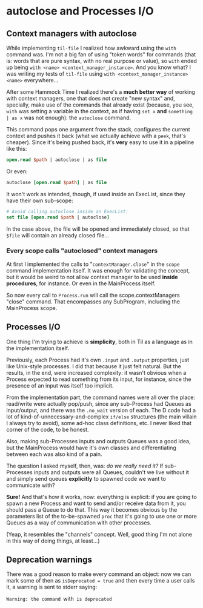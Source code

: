 # autoclose and Processes I/O

## Context managers with autoclose

While implementing `til-file` I realized how awkward using the `with`
command was. I'm not a big fan of using "token words" for commands (that
is: words that are pure syntax, with no real purpose or value), so `with`
ended up being `with <name> <context_manager_instance>`. And you know
what? I was writing my tests of `til-file` using
`with <context_manager_instance> <name>` everywhere...

After some Hammock Time I realized there's a **much better way** of
working with context managers, one that does not create "new syntax" and,
specially, make use of the commands that already exist (because, you see,
`with` was setting a variable in the context, as if having `set x` **and**
`something | as x` was not enough): the `autoclose` command.

This command pops one argument from the stack, configures the current
context and pushes it back (what we actually achieve with a `peek`, that's
cheaper). Since it's being pushed back, it's **very** easy to use it in
a pipeline like this:

```tcl
open.read $path | autoclose | as file
```

Or even:

```tcl
autoclose [open.read $path] | as file
```

It won't work as intended, though, if used inside an ExecList, since they
have their own sub-scope:

```tcl
# Avoid calling autoclose inside an ExecList:
set file [open.read $path | autoclose]
```

In the case above, the file will be opened and immediately closed, so that
`$file` will contain an already closed file...

### Every scope calls "autoclosed" context managers

At first I implemented the calls to "`contextManager.close`" in the
`scope` command implementation itself. It was enough for validating the
concept, but it would be weird to not allow context manager to be used
**inside procedures**, for instance. Or even in the MainProcess itself.

So now every call to `Process.run` will call the scope.contextManagers
"close" command. That encompasses any SubProgram, including the
MainProcess scope.

## Processes I/O

One thing I'm trying to achieve is **simplicity**, both in Til as
a language as in the implementation itself.

Previously, each Process had it's own `.input` and `.output` properties,
just like Unix-style processes. I did that because it just felt natural.
But the results, in the end, were increased complexity: it wasn't obvious
when a Process expected to read something from its input, for instance,
since the presence of an input was itself too implicit.

From the implementation part, the command names were all over the place:
read/write were actually pop/push, since any sub-Process had Queues as
input/output, and there was the `.no_wait` version of each. The D code had
a lot of kind-of-unnecessary-and-complex `if/else` structures (the main
villain I always try to avoid), some ad-hoc class definitions, etc.
I never liked that corner of the code, to be honest.

Also, making sub-Processes inputs and outputs Queues was a good idea, but
the MainProcess would have it's own classes and differentiating between
each was also kind of a pain.

The question I asked myself, then, was: *do we really need it?* If
sub-Processes inputs and outputs were all Queues, couldn't we live without
it and simply send queues **explicitly** to spawned code we want to
communicate with?

**Sure!** And that's how it works, now: everything is explicit: if you are
going to spawn a new Process and want to send and/or receive data from it,
you should pass a Queue to do that. This way it becomes obvious by the
parameters list of the to-be-spawned `proc` that it's going to use one or
more Queues as a way of communication with other processes.

(Yeap, it resembles the "channels" concept. Well, good thing I'm not alone
in this way of doing things, at least...)

## Deprecation warnings

There was a good reason to make every command an object: now we can mark
some of then as `isDeprecated = true` and then every time a user calls it,
a warning is sent to stderr saying:

`Warning: the command `with` is deprecated`
